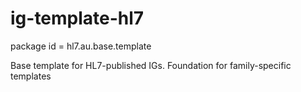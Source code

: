 # ig-template-hl7

package id = hl7.au.base.template

Base template for HL7-published IGs.  Foundation for family-specific templates
